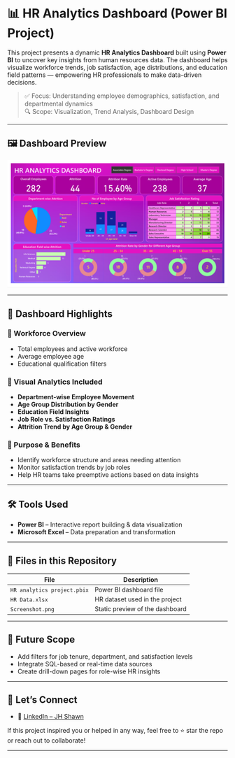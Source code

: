 # 📊 HR Analytics Dashboard (Power BI Project)

This project presents a dynamic **HR Analytics Dashboard** built using **Power BI** to uncover key insights from human resources data. The dashboard helps visualize workforce trends, job satisfaction, age distributions, and education field patterns — empowering HR professionals to make data-driven decisions.

> ✅ Focus: Understanding employee demographics, satisfaction, and departmental dynamics  
> 🔍 Scope: Visualization, Trend Analysis, Dashboard Design

---

## 🖼️ Dashboard Preview

![HR Analytics Dashboard](./Screenshot%202025-07-20%20105731.png)

---

## 📌 Dashboard Highlights

### 👥 Workforce Overview
- Total employees and active workforce
- Average employee age
- Educational qualification filters

### 🧩 Visual Analytics Included
- **Department-wise Employee Movement**
- **Age Group Distribution by Gender**
- **Education Field Insights**
- **Job Role vs. Satisfaction Ratings**
- **Attrition Trend by Age Group & Gender**

### 🎯 Purpose & Benefits
- Identify workforce structure and areas needing attention  
- Monitor satisfaction trends by job roles  
- Help HR teams take preemptive actions based on data insights  

---

## 🛠 Tools Used

- **Power BI** – Interactive report building & data visualization  
- **Microsoft Excel** – Data preparation and transformation

---

## 📁 Files in this Repository

| File | Description |
|------|-------------|
| `HR analytics project.pbix` | Power BI dashboard file |
| `HR Data.xlsx`              | HR dataset used in the project |
| `Screenshot.png`            | Static preview of the dashboard |

---

## 🚀 Future Scope

- Add filters for job tenure, department, and satisfaction levels  
- Integrate SQL-based or real-time data sources  
- Create drill-down pages for role-wise HR insights

---

## 🤝 Let’s Connect

- 🔗 [LinkedIn – JH Shawn](https://www.linkedin.com/in/jh-shawn/)

If this project inspired you or helped in any way, feel free to ⭐ star the repo or reach out to collaborate!

---

